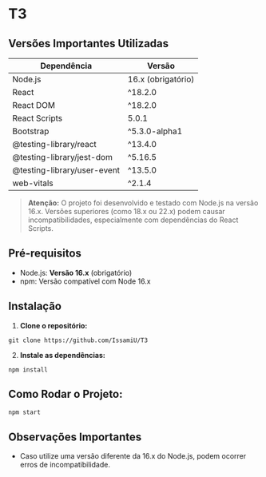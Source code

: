 # T3

## Versões Importantes Utilizadas

| Dependência                    | Versão             |
|--------------------------------|--------------------|
| Node.js                        | 16.x (obrigatório) |
| React                          | ^18.2.0            |
| React DOM                      | ^18.2.0            |
| React Scripts                  | 5.0.1              |
| Bootstrap                      | ^5.3.0-alpha1      |
| @testing-library/react         | ^13.4.0            |
| @testing-library/jest-dom      | ^5.16.5            |
| @testing-library/user-event    | ^13.5.0            |
| web-vitals                     | ^2.1.4             |

> **Atenção:** O projeto foi desenvolvido e testado com Node.js na versão 16.x. Versões superiores (como 18.x ou 22.x) podem causar incompatibilidades, especialmente com dependências do React Scripts.

## Pré-requisitos

- Node.js: **Versão 16.x** (obrigatório)
- npm: Versão compatível com Node 16.x

## Instalação

1. **Clone o repositório:**

```
git clone https://github.com/IssamiU/T3
```


2. **Instale as dependências:**

```
npm install
```

## Como Rodar o Projeto: 

```
npm start
```


## Observações Importantes
- Caso utilize uma versão diferente da 16.x do Node.js, podem ocorrer erros de incompatibilidade.




